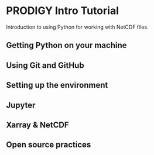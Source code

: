# PRODIGY Intro Tutorial
Introduction to using Python for working with NetCDF files. 

## Getting Python on your machine

## Using Git and GitHub 

## Setting up the environment 

## Jupyter

## Xarray & NetCDF

## Open source practices
